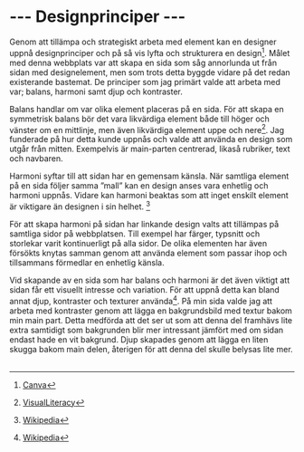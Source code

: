 ---
---
--- Designprinciper ---
=======================

Genom att tillämpa och strategiskt arbeta med element kan en designer uppnå designprinciper och på så vis lyfta och strukturera en design[^1]. Målet med denna webbplats var att skapa en sida som såg annorlunda ut från sidan med designelement, men som trots detta byggde vidare på det redan existerande bastemat. De principer som jag primärt valde att arbeta med var; balans, harmoni samt djup och kontraster.

Balans handlar om var olika element placeras på en sida. För att skapa en symmetrisk balans bör det vara likvärdiga element både till höger och vänster om en mittlinje, men även likvärdiga element uppe och nere[^2]. Jag funderade på hur detta kunde uppnås och valde att använda en design som utgår från mitten. Exempelvis är main-parten centrerad, likaså rubriker, text och navbaren.

Harmoni syftar till att sidan har en gemensam känsla. När samtliga element på en sida följer samma ”mall” kan en design anses vara enhetlig och harmoni uppnås. Vidare kan harmoni beaktas som att inget enskilt element är viktigare än designen i sin helhet. [^3]

För att skapa harmoni på sidan har linkande design valts att tillämpas på samtliga sidor på webbplatsen. Till exempel har färger, typsnitt och storlekar varit kontinuerligt på alla sidor. De olika elementen har även försökts knytas samman genom att använda element som passar ihop och tillsammans förmedlar en enhetlig känsla.

Vid skapande av en sida som har balans och harmoni är det även viktigt att sidan får ett visuellt intresse och variation. För att uppnå detta kan bland annat djup, kontraster och texturer använda[^3]. På min sida valde jag att arbeta med kontraster genom att lägga en bakgrundsbild med textur bakom min main part. Detta medförda att det ser ut som att denna del framhävs lite extra samtidigt som bakgrunden blir mer intressant jämfört med om sidan endast hade en vit bakgrund. Djup skapades genom att lägga en liten skugga bakom main delen, återigen för att denna del skulle belysas lite mer.
 

[^1]: [Canva](https://www.canva.com/learn/design-elements-principles/)
[^2]: [VisualLiteracy](https://dbwebb.se/article/vl.pdf)
[^3]: [Wikipedia](https://en.wikipedia.org/wiki/Visual_design_elements_and_principles)

